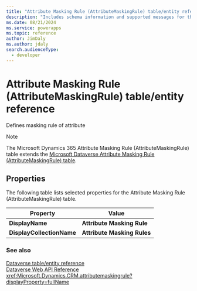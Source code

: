 ```yaml
---
title: "Attribute Masking Rule (AttributeMaskingRule) table/entity reference (Microsoft Dynamics 365)"
description: "Includes schema information and supported messages for the Attribute Masking Rule (AttributeMaskingRule) table/entity with Microsoft Dynamics 365."
ms.date: 08/21/2024
ms.service: powerapps
ms.topic: reference
author: JimDaly
ms.author: jdaly
search.audienceType: 
  - developer
---
```


# Attribute Masking Rule (AttributeMaskingRule) table/entity reference

Defines masking rule of attribute

> [!NOTE]
> The Microsoft Dynamics 365 Attribute Masking Rule (AttributeMaskingRule) table extends the [Microsoft Dataverse Attribute Masking Rule (AttributeMaskingRule) table](/power-apps/developer/data-platform/reference/entities/attributemaskingrule).


## Properties

The following table lists selected properties for the Attribute Masking Rule (AttributeMaskingRule) table.

|Property|Value|
| --- | --- |
| **DisplayName** | **Attribute Masking Rule** |
| **DisplayCollectionName** | **Attribute Masking Rules** |




### See also

[Dataverse table/entity reference](../about-entity-reference.md)  
[Dataverse Web API Reference](/power-apps/developer/data-platform/webapi/reference/about)   
<xref:Microsoft.Dynamics.CRM.attributemaskingrule?displayProperty=fullName>
